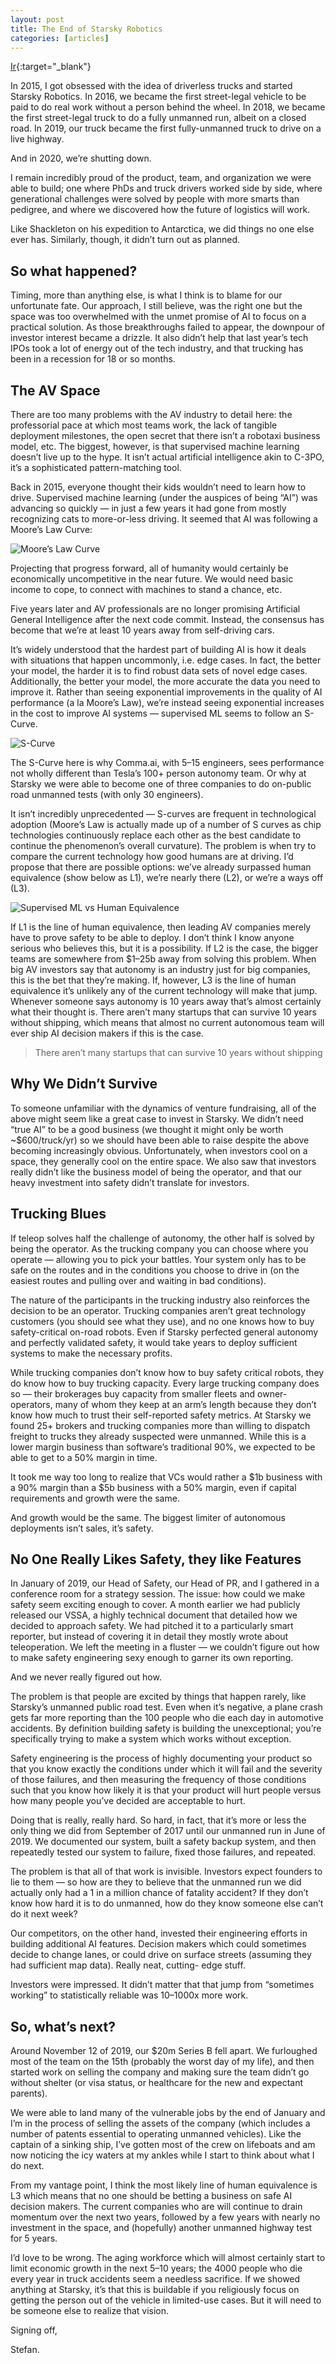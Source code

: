 ```yaml
---
layout: post
title: The End of Starsky Robotics
categories: [articles]
---
```


[Ir](https://medium.com/starsky-robotics-blog/the-end-of-starsky-robotics-acb8a6a8a5f5){:target="_blank"}

In 2015, I got obsessed with the idea of driverless trucks and started Starsky Robotics. In 2016, we became the first street-legal vehicle to be paid to do real work without a person behind the wheel. In 2018, we became the first street-legal truck to do a fully unmanned run, albeit on a closed road. In 2019, our truck became the first fully-unmanned truck to drive on a live highway.

And in 2020, we’re shutting down.

I remain incredibly proud of the product, team, and organization we were able to build; one where PhDs and truck drivers worked side by side, where generational challenges were solved by people with more smarts than pedigree, and where we discovered how the future of logistics will work.

Like Shackleton on his expedition to Antarctica, we did things no one else ever has. Similarly, though, it didn’t turn out as planned.

<!--more-->

## So what happened?

Timing, more than anything else, is what I think is to blame for our unfortunate fate. Our approach, I still believe, was the right one but the space was too overwhelmed with the unmet promise of AI to focus on a practical solution. As those breakthroughs failed to appear, the downpour of investor interest became a drizzle. It also didn’t help that last year’s tech IPOs took a lot of energy out of the tech industry, and that trucking has been in a recession for 18 or so months.

## The AV Space

There are too many problems with the AV industry to detail here: the professorial pace at which most teams work, the lack of tangible deployment milestones, the open secret that there isn’t a robotaxi business model, etc. The biggest, however, is that supervised machine learning doesn’t live up to the hype. It isn’t actual artificial intelligence akin to C-3PO, it’s a sophisticated pattern-matching tool.

Back in 2015, everyone thought their kids wouldn’t need to learn how to drive. Supervised machine learning (under the auspices of being “AI”) was advancing so quickly — in just a few years it had gone from mostly recognizing cats to more-or-less driving. It seemed that AI was following a Moore’s Law Curve:

![Moore’s Law Curve](https://miro.medium.com/max/1260/0*bw3DodADYWSVLe7t "Moore’s Law Curve")

Projecting that progress forward, all of humanity would certainly be economically uncompetitive in the near future. We would need basic income to cope, to connect with machines to stand a chance, etc.

Five years later and AV professionals are no longer promising Artificial General Intelligence after the next code commit. Instead, the consensus has become that we’re at least 10 years away from self-driving cars.

It’s widely understood that the hardest part of building AI is how it deals with situations that happen uncommonly, i.e. edge cases. In fact, the better your model, the harder it is to find robust data sets of novel edge cases. Additionally, the better your model, the more accurate the data you need to improve it. Rather than seeing exponential improvements in the quality of AI performance (a la Moore’s Law), we’re instead seeing exponential increases in the cost to improve AI systems — supervised ML seems to follow an S-Curve.

![S-Curve](https://miro.medium.com/max/1150/0*yRZb_FYxN3DXayf4 "S-Curve")

The S-Curve here is why Comma.ai, with 5–15 engineers, sees performance not wholly different than Tesla’s 100+ person autonomy team. Or why at Starsky we were able to become one of three companies to do on-public road unmanned tests (with only 30 engineers).

It isn’t incredibly unprecedented — S-curves are frequent in technological adoption (Moore’s Law is actually made up of a number of S curves as chip technologies continuously replace each other as the best candidate to continue the phenomenon’s overall curvature). The problem is when try to compare the current technology how good humans are at driving. I’d propose that there are possible options: we’ve already surpassed human equivalence (show below as L1), we’re nearly there (L2), or we’re a ways off (L3).

![Supervised ML vs Human Equivalence](https://miro.medium.com/max/1278/0*ODYBhgC4MmPRVTqr "Supervised ML vs Human Equivalence")

If L1 is the line of human equivalence, then leading AV companies merely have to prove safety to be able to deploy. I don’t think I know anyone serious who believes this, but it is a possibility. If L2 is the case, the bigger teams are somewhere from $1–25b away from solving this problem. When big AV investors say that autonomy is an industry just for big companies, this is the bet that they’re making. If, however, L3 is the line of human equivalence it’s unlikely any of the current technology will make that jump. Whenever someone says autonomy is 10 years away that’s almost certainly what their thought is. There aren’t many startups that can survive 10 years without shipping, which means that almost no current autonomous team will ever ship AI decision makers if this is the case.

> There aren’t many startups that can survive 10 years without shipping

## Why We Didn’t Survive

To someone unfamiliar with the dynamics of venture fundraising, all of the above might seem like a great case to invest in Starsky. We didn’t need “true AI” to be a good business (we thought it might only be worth ~$600/truck/yr) so we should have been able to raise despite the above becoming increasingly obvious. Unfortunately, when investors cool on a space, they generally cool on the entire space. We also saw that investors really didn’t like the business model of being the operator, and that our heavy investment into safety didn’t translate for investors.

## Trucking Blues

If teleop solves half the challenge of autonomy, the other half is solved by being the operator. As the trucking company you can choose where you operate — allowing you to pick your battles. Your system only has to be safe on the routes and in the conditions you choose to drive in (on the easiest routes and pulling over and waiting in bad conditions).

The nature of the participants in the trucking industry also reinforces the decision to be an operator. Trucking companies aren’t great technology customers (you should see what they use), and no one knows how to buy safety-critical on-road robots. Even if Starsky perfected general autonomy and perfectly validated safety, it would take years to deploy sufficient systems to make the necessary profits.

While trucking companies don’t know how to buy safety critical robots, they do know how to buy trucking capacity. Every large trucking company does so — their brokerages buy capacity from smaller fleets and owner-operators, many of whom they keep at an arm’s length because they don’t know how much to trust their self-reported safety metrics. At Starsky we found 25+ brokers and trucking companies more than willing to dispatch freight to trucks they already suspected were unmanned. While this is a lower margin business than software’s traditional 90%, we expected to be able to get to a 50% margin in time.

It took me way too long to realize that VCs would rather a $1b business with a 90% margin than a $5b business with a 50% margin, even if capital requirements and growth were the same.

And growth would be the same. The biggest limiter of autonomous deployments isn’t sales, it’s safety.

## No One Really Likes Safety, they like Features

In January of 2019, our Head of Safety, our Head of PR, and I gathered in a conference room for a strategy session. The issue: how could we make safety seem exciting enough to cover. A month earlier we had publicly released our VSSA, a highly technical document that detailed how we decided to approach safety. We had pitched it to a particularly smart reporter, but instead of covering it in detail they mostly wrote about teleoperation. We left the meeting in a fluster — we couldn’t figure out how to make safety engineering sexy enough to garner its own reporting.

And we never really figured out how.

The problem is that people are excited by things that happen rarely, like Starsky’s unmanned public road test. Even when it’s negative, a plane crash gets far more reporting than the 100 people who die each day in automotive accidents. By definition building safety is building the unexceptional; you’re specifically trying to make a system which works without exception.

Safety engineering is the process of highly documenting your product so that you know exactly the conditions under which it will fail and the severity of those failures, and then measuring the frequency of those conditions such that you know how likely it is that your product will hurt people versus how many people you’ve decided are acceptable to hurt.

Doing that is really, really hard. So hard, in fact, that it’s more or less the only thing we did from September of 2017 until our unmanned run in June of 2019. We documented our system, built a safety backup system, and then repeatedly tested our system to failure, fixed those failures, and repeated.

The problem is that all of that work is invisible. Investors expect founders to lie to them — so how are they to believe that the unmanned run we did actually only had a 1 in a million chance of fatality accident? If they don’t know how hard it is to do unmanned, how do they know someone else can’t do it next week?

Our competitors, on the other hand, invested their engineering efforts in building additional AI features. Decision makers which could sometimes decide to change lanes, or could drive on surface streets (assuming they had sufficient map data). Really neat, cutting- edge stuff.

Investors were impressed. It didn’t matter that that jump from “sometimes working” to statistically reliable was 10–1000x more work.

## So, what’s next?

Around November 12 of 2019, our $20m Series B fell apart. We furloughed most of the team on the 15th (probably the worst day of my life), and then started work on selling the company and making sure the team didn’t go without shelter (or visa status, or healthcare for the new and expectant parents).

We were able to land many of the vulnerable jobs by the end of January and I’m in the process of selling the assets of the company (which includes a number of patents essential to operating unmanned vehicles). Like the captain of a sinking ship, I’ve gotten most of the crew on lifeboats and am now noticing the icy waters at my ankles while I start to think about what I do next.

From my vantage point, I think the most likely line of human equivalence is L3 which means that no one should be betting a business on safe AI decision makers. The current companies who are will continue to drain momentum over the next two years, followed by a few years with nearly no investment in the space, and (hopefully) another unmanned highway test for 5 years.

I’d love to be wrong. The aging workforce which will almost certainly start to limit economic growth in the next 5–10 years; the 4000 people who die every year in truck accidents seem a needless sacrifice. If we showed anything at Starsky, it’s that this is buildable if you religiously focus on getting the person out of the vehicle in limited-use cases. But it will need to be someone else to realize that vision.

Signing off,

Stefan.